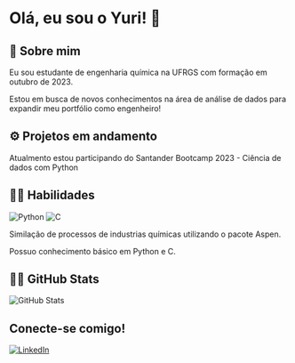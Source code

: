 
# Olá, eu sou o Yuri! 👋

## 🚀 Sobre mim
Eu sou estudante de engenharia química na UFRGS com formação em outubro de 2023.

Estou em busca de novos conhecimentos na área de análise de dados para expandir meu portfólio como engenheiro!

## ⚙ Projetos em andamento
Atualmento estou participando do Santander Bootcamp 2023 - Ciência de dados com Python

## 🤹‍♂️ Habilidades
![Python](https://img.shields.io/badge/Python-FFF?style=for-the-badge&logo=python) ![C](https://img.shields.io/badge/C-FFF?style=for-the-badge&logo=c)

Similação de processos de industrias químicas utilizando o pacote Aspen.

Possuo conhecimento básico em Python e C.


## 👨‍💻 GitHub Stats
![GitHub Stats](https://github-readme-stats.vercel.app/api?username=YCMarin&theme=transparent&bg_color=000&border_color=30A3DC&show_icons=true&icon_color=30A3DC&title_color=E94D5F&text_color=FFF)

## Conecte-se comigo!

[![LinkedIn](https://img.shields.io/badge/LinkedIn-FFF?style=for-the-badge&logo=linkedin&logoColor=0E76A8)](https://www.linkedin.com/in/yuri-costa-marin-883698246/)
